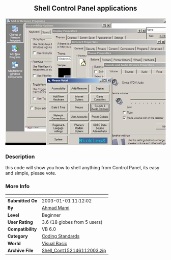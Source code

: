 ﻿<div align="center">

## Shell Control Panel applications

<img src="PIC20031111751369.JPG">
</div>

### Description

this code will show you how to shell anything from Control Panel, its easy and simple, please vote.
 
### More Info
 


<span>             |<span>
---                |---
**Submitted On**   |2003-01-01 11:12:02
**By**             |[Ahmad Mami](https://github.com/Planet-Source-Code/PSCIndex/blob/master/ByAuthor/ahmad-mami.md)
**Level**          |Beginner
**User Rating**    |3.6 (18 globes from 5 users)
**Compatibility**  |VB 6\.0
**Category**       |[Coding Standards](https://github.com/Planet-Source-Code/PSCIndex/blob/master/ByCategory/coding-standards__1-43.md)
**World**          |[Visual Basic](https://github.com/Planet-Source-Code/PSCIndex/blob/master/ByWorld/visual-basic.md)
**Archive File**   |[Shell\_Cont152146112003\.zip](https://github.com/Planet-Source-Code/ahmad-mami-shell-control-panel-applications__1-42055/archive/master.zip)








